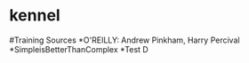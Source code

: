 # kennel
#Training Sources
*O'REILLY: Andrew Pinkham, Harry Percival
*SimpleisBetterThanComplex
*Test D
